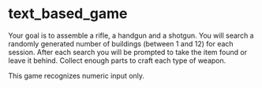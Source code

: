 # text_based_game
Your goal is to assemble a rifle, a handgun and a shotgun.
You will search a randomly generated number of buildings (between 1 and 12) for each session.
After each search you will be prompted to take the item found or leave it behind.
Collect enough parts to craft each type of weapon.

This game recognizes numeric input only.
